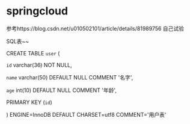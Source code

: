 # springcloud
参考https://blog.csdn.net/u010502101/article/details/81989756    自己试验

SQL表~~

CREATE TABLE `user` (

`id` varchar(36) NOT NULL,

`name` varchar(50) DEFAULT NULL COMMENT '名字',

`age` int(10) DEFAULT NULL COMMENT '年龄',

PRIMARY KEY (`id`)

) ENGINE=InnoDB DEFAULT CHARSET=utf8 COMMENT='用户表'



